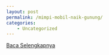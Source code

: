 ```yaml
---
layout: post
permalink: /mimpi-mobil-naik-gunung/
categories:
    - Uncategorized
---
```


[Baca Selengkapnya](/06)